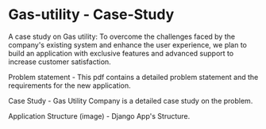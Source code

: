 # Gas-utility - Case-Study
A case study on Gas utility: To overcome the challenges faced by the company's existing system and enhance the user experience, we plan to build an application with exclusive features and advanced support to increase customer satisfaction.

Problem statement - This pdf contains a detailed problem statement and the requirements for the new application.


Case Study - Gas Utility Company is a detailed case study on the problem.


Application Structure (image) - Django App's Structure. 

